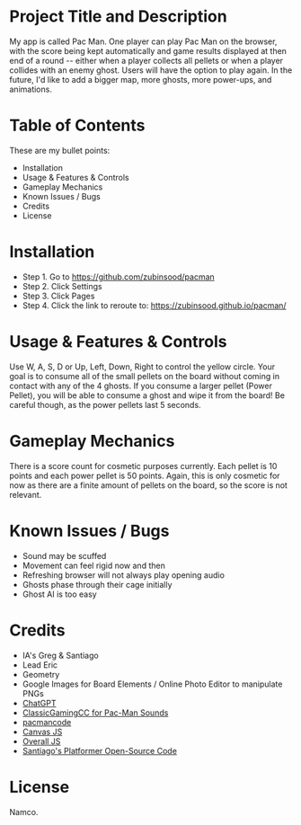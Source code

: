 # Project Title and Description

My app is called Pac Man. One player can play Pac Man on the browser, with the score being kept automatically and game results displayed at then end of a round -- either when a player collects all pellets or when a player collides with an enemy ghost. Users will have the option to play again. In the future, I'd like to add a bigger map, more ghosts, more power-ups, and animations.

# Table of Contents

These are my bullet points:
- Installation
- Usage & Features & Controls
- Gameplay Mechanics
- Known Issues / Bugs
- Credits
- License

# Installation

- Step 1. Go to https://github.com/zubinsood/pacman
- Step 2. Click Settings
- Step 3. Click Pages
- Step 4. Click the link to reroute to: https://zubinsood.github.io/pacman/

# Usage & Features & Controls

Use W, A, S, D or Up, Left, Down, Right to control the yellow circle. Your goal is to consume all of the small pellets on the board without coming in contact with any of the 4 ghosts. If you consume a larger pellet (Power Pellet), you will be able to consume a ghost and wipe it from the board! Be careful though, as the power pellets last 5 seconds.

# Gameplay Mechanics

There is a score count for cosmetic purposes currently. Each pellet is 10 points and each power pellet is 50 points. Again, this is only cosmetic for now as there are a finite amount of pellets on the board, so the score is not relevant.

# Known Issues / Bugs

- Sound may be scuffed
- Movement can feel rigid now and then
- Refreshing browser will not always play opening audio
- Ghosts phase through their cage initially
- Ghost AI is too easy

# Credits

- IA's Greg & Santiago
- Lead Eric
- Geometry
- Google Images for Board Elements / Online Photo Editor to manipulate PNGs
- [ChatGPT](https://chat.openai.com/)
- [ClassicGamingCC for Pac-Man Sounds](https://www.classicgaming.cc/classics/pac-man/sounds)
- [pacmancode](https://pacmancode.com/)
- [Canvas JS](https://developer.mozilla.org/en-US/docs/Web/API/Canvas_API)
- [Overall JS](https://developer.mozilla.org/en-US/docs/Web/JavaScript)
- [Santiago's Platformer Open-Source Code](https://github.com/sdimaren/js-canvas-platformer-prototype)

# License

Namco.
